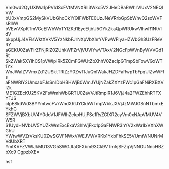 Vm0wd2QyUXlWa1pPVldScFVtMVNXRll3Wkc5V2JHeDBaRWhrVlUxV2NEQlVW
bU0xVmpGS2MySkVUbGhoCk1YQlFWbTE0UzJNeVRrbGpSbWhvQ2sxWVFsRlhW
bVEwVXpKTmVGcElWbWxTYlZKd1EyeEtjbU5GYkZkaQpWRUkwVlhwR1NtVldV
bkppUjJ4VFlsWktXVkV5YzNkbFJrNXpVbXhrYVFwWFIyaHZWbGh3UzFReVRY
aGEKU0ZaVFlrZFNjRlZ0ZUhkWFZrVjVUVlYwVTAxV2NGcFpWVnByWVVGd1Rt
SkZWak5XYlhCS1pVWlplRk5ZCmFGWUtZbXhhV0ZsclpGTmpSbFowVGxWT1Yx
WnJWalZVVmxZd1ZUSktTRlZzY0ZwTlJuQnlWakJHZDFaRwpTbFpqUlZwWFls
aFNWRlY2UmxabFJsSnlDbHBHWjB0WmJYUjNZakZXYzFWc1pGaFNiRXBXVlZk
ME1GZEcKU25KV2FsWmhWbGRTU0ZaVVJtRmpiR1J6VjJ4a2FWZEhhRTFXYTJS
clpESkdWd3BYYmtwcFVrWndXRlJYCk5WTmpWbkJXVjJzMWJGSnNTbmxEYkhC
SFZWVjBXbUV4Y0doV1JFWlhZekpHUjFSc1RsZGlXR2cyVm0xNApVMUV4VW5R
S1UydHNVbUV5YUZkWmExcExaV3hhVjFkc1pGaFNWR3hYV2xWa1IxVXhXWGhU
YWtwWVZrVksKU0ZwSGVFNWxVWEJVWVRKb1YxbFhkSE5VUmtWNUNrMVdUbXRT
YmtKVFZVWlJkMU13VG5SWGJtaGFXbm93Ck9VTm5jSFZqVjNNOUNncHBZbXc9
CgpzbXE=

hsf